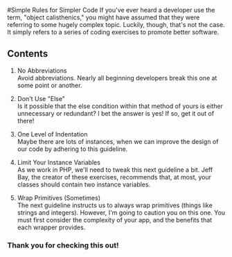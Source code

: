 #Simple Rules for Simpler Code
If you've ever heard a developer use the term, "object calisthenics," you might have assumed that they were referring to some hugely complex topic. Luckily, though, that's not the case. It simply refers to a series of coding exercises to promote better software.

## Contents
1. No Abbreviations <br>
Avoid abbreviations. Nearly all beginning developers break this one at some point or another.

2. Don't Use "Else" <br> 
Is it possible that the else condition within that method of yours is either unnecessary or redundant? I bet the answer is yes! If so, get it out of there!

3. One Level of Indentation <br>
Maybe there are lots of instances, when we can improve the design of our code by adhering to this guideline.

4. Limit Your Instance Variables <br>
As we work in PHP, we'll need to tweak this next guideline a bit. Jeff Bay, the creator of these exercises, recommends that, at most, your classes should contain two instance variables. 

5. Wrap Primitives (Sometimes) <br>
The next guideline instructs us to always wrap primitives (things like strings and integers). However, I'm going to caution you on this one. You must first consider the complexity of your app, and the benefits that each wrapper provides.

### Thank you for checking this out!

